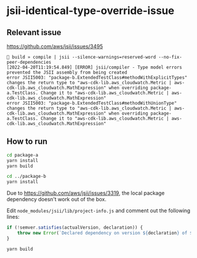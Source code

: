 # jsii-identical-type-override-issue

## Relevant issue

https://github.com/aws/jsii/issues/3495

```
👾 build » compile | jsii --silence-warnings=reserved-word --no-fix-peer-dependencies
[2022-04-20T11:19:54.849] [ERROR] jsii/compiler - Type model errors prevented the JSII assembly from being created
error JSII5003: "package-b.ExtendedTestClass#methodWithExplicitTypes" changes the return type to "aws-cdk-lib.aws_cloudwatch.Metric | aws-cdk-lib.aws_cloudwatch.MathExpression" when overriding package-a.TestClass. Change it to "aws-cdk-lib.aws_cloudwatch.Metric | aws-cdk-lib.aws_cloudwatch.MathExpression"
error JSII5003: "package-b.ExtendedTestClass#methodWithUnionType" changes the return type to "aws-cdk-lib.aws_cloudwatch.Metric | aws-cdk-lib.aws_cloudwatch.MathExpression" when overriding package-a.TestClass. Change it to "aws-cdk-lib.aws_cloudwatch.Metric | aws-cdk-lib.aws_cloudwatch.MathExpression"
```

## How to run

```sh
cd package-a
yarn install
yarn build
```

```sh
cd ../package-b
yarn install
```

Due to https://github.com/aws/jsii/issues/3319, the local package dependency doesn't work out of the box.

Edit `node_modules/jsii/lib/project-info.js` and comment out the following lines:

```js
if (!semver.satisfies(actualVersion, declaration)) {
    throw new Error(`Declared dependency on version ${declaration} of ${name}, but version ${actualVersion} was found`);
}
```

```
yarn build
```
